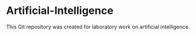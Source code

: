# Artificial-Intelligence
This Git repository was created for laboratory work on artificial intelligence.
